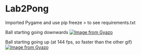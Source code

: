 # Lab2Pong
Imported Pygame and use pip freeze > to see requirements.txt

Ball starting going downwards
[![Image from Gyazo](https://i.gyazo.com/9c20d6ffc122d8a32089c10c1b8c50b1.gif)](https://gyazo.com/9c20d6ffc122d8a32089c10c1b8c50b1)



Ball starting going up (at 144 fps, so faster than the other gif)
[![Image from Gyazo](https://i.gyazo.com/39215fa00c3dc2cd705c2784428488e2.gif)](https://gyazo.com/39215fa00c3dc2cd705c2784428488e2)
